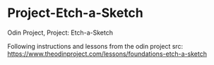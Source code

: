 # Project-Etch-a-Sketch
Odin Project, Project: Etch-a-Sketch

Following instructions and lessons from the odin project
src: https://www.theodinproject.com/lessons/foundations-etch-a-sketch


